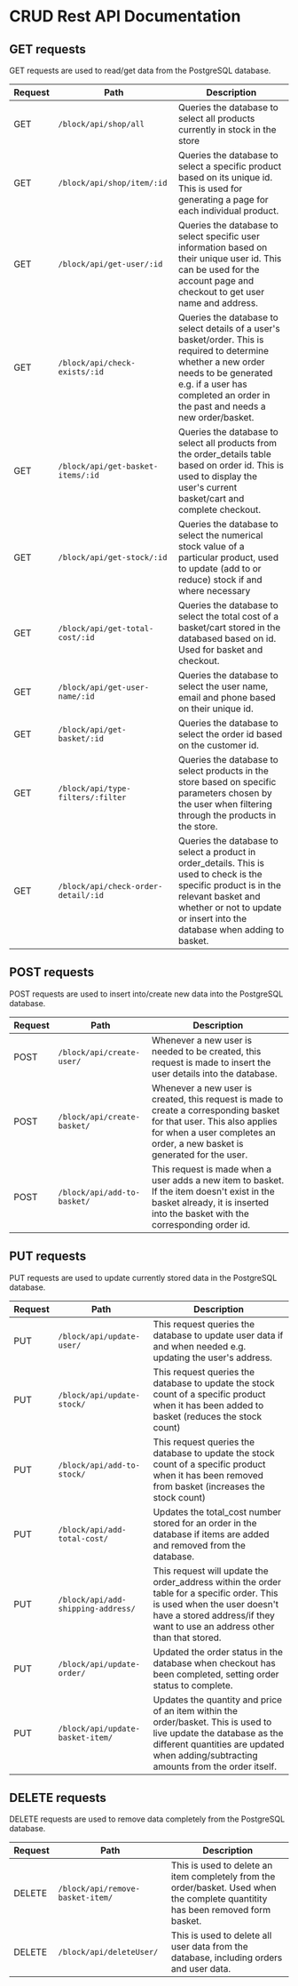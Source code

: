 
# CRUD Rest API Documentation

## GET requests

GET requests are used to read/get data from the PostgreSQL database.

| Request | Path | Description |
| - | ---- | ---- |
| GET | `/block/api/shop/all` | Queries the database to select all products currently in stock in the store |
| GET | `/block/api/shop/item/:id` | Queries the database to select a specific product based on its unique id. This is used for generating a page for each individual product. |
| GET | `/block/api/get-user/:id` | Queries the database to select specific user information based on their unique user id. This can be used for the account page and checkout to get user name and address. |
| GET | `/block/api/check-exists/:id` | Queries the database to select details of a user's basket/order. This is required to determine whether a new order needs to be generated e.g. if a user has completed an order in the past and needs a new order/basket. |
| GET | `/block/api/get-basket-items/:id` | Queries the database to select all products from the order_details table based on order id. This is used to display the user's current basket/cart and complete checkout. |
| GET | `/block/api/get-stock/:id` | Queries the database to select the numerical stock value of a particular product, used to update (add to or reduce) stock if and where necessary |
| GET | `/block/api/get-total-cost/:id` | Queries the database to select the total cost of a basket/cart stored in the databased based on id. Used for basket and checkout. |
| GET | `/block/api/get-user-name/:id` | Queries the database to select the user name, email and phone based on their unique id. |
| GET | `/block/api/get-basket/:id` | Queries the database to select the order id based on the customer id. |
| GET | `/block/api/type-filters/:filter` | Queries the database to select products in the store based on specific parameters chosen by the user when filtering through the products in the store. |
| GET | `/block/api/check-order-detail/:id` | Queries the database to select a product in order_details. This is used to check is the specific product is in the relevant basket and whether or not to update or insert into the database when adding to basket. |

## POST requests

POST requests are used to insert into/create new data into the PostgreSQL database.

| Request | Path | Description |
| - | ---- | ---- |
| POST | `/block/api/create-user/` | Whenever a new user is needed to be created, this request is made to insert the user details into the database. |
| POST | `/block/api/create-basket/` | Whenever a new user is created, this request is made to create a corresponding basket for that user. This also applies for when a user completes an order, a new basket is generated for the user. |
| POST | `/block/api/add-to-basket/` | This request is made when a user adds a new item to basket. If the item doesn't exist in the basket already, it is inserted into the basket with the corresponding order id. |

## PUT requests

PUT requests are used to update currently stored data in the PostgreSQL database.


| Request | Path | Description |
| - | ---- | ---- |
| PUT | `/block/api/update-user/` | This request queries the database to update user data if and when needed e.g. updating the user's address. |
| PUT | `/block/api/update-stock/` | This request queries the database to update the stock count of a specific product when it has been added to basket (reduces the stock count) |
| PUT | `/block/api/add-to-stock/` | This request queries the database to update the stock count of a specific product when it has been removed from basket (increases the stock count) |
| PUT | `/block/api/add-total-cost/` | Updates the total_cost number stored for an order in the database if items are added and removed from the database. |
| PUT | `/block/api/add-shipping-address/` | This request will update the order_address within the order table for a specific order. This is used when the user doesn't have a stored address/if they want to use an address other than that stored. |
| PUT | `/block/api/update-order/` | Updated the order status in the database when checkout has been completed, setting order status to complete. |
| PUT | `/block/api/update-basket-item/` | Updates the quantity and price of an item within the order/basket. This is used to live update the database as the different quantities are updated when adding/subtracting amounts from the order itself.  |

## DELETE requests

DELETE requests are used to remove data completely from the PostgreSQL database.


| Request | Path | Description |
| - | ---- | ---- |
| DELETE | `/block/api/remove-basket-item/` | This is used to delete an item completely from the order/basket. Used when the complete quantitity has been removed form basket. |
| DELETE | `/block/api/deleteUser/` | This is used to delete all user data from the database, including orders and user data. |
